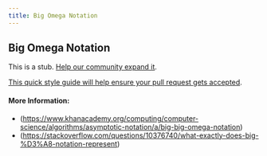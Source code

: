 ```yaml
---
title: Big Omega Notation
---
```

## Big Omega Notation

This is a stub. <a href='https://github.com/freecodecamp/guides/tree/master/src/pages/computer-science/notation/big-omega-notation/index.md' target='_blank' rel='nofollow'>Help our community expand it</a>.

<a href='https://github.com/freecodecamp/guides/blob/master/README.md' target='_blank' rel='nofollow'>This quick style guide will help ensure your pull request gets accepted</a>.

<!-- The article goes here, in GitHub-flavored Markdown. Feel free to add YouTube videos, images, and CodePen/JSBin embeds  -->

#### More Information:
<!-- Please add any articles you think might be helpful to read before writing the article -->
- (https://www.khanacademy.org/computing/computer-science/algorithms/asymptotic-notation/a/big-big-omega-notation)
- (https://stackoverflow.com/questions/10376740/what-exactly-does-big-%D3%A8-notation-represent)

